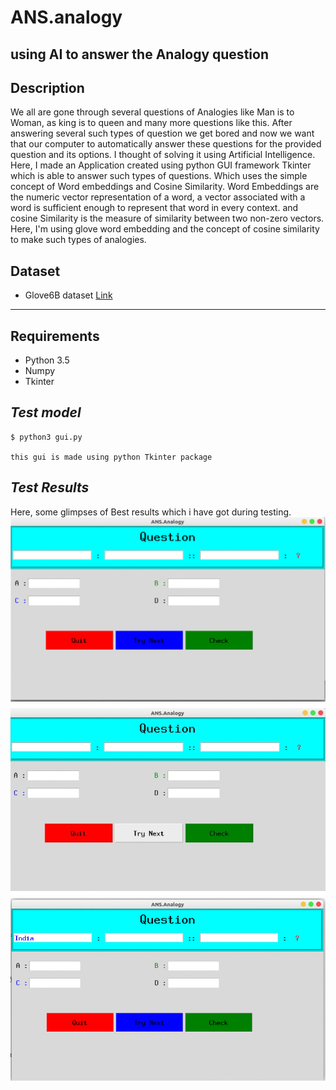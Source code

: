 # ANS.analogy
using AI to answer the Analogy question
----
## Description
We all are gone through several questions of Analogies like Man is to Woman, as king is to queen and many more questions like this.
After answering several such types of question we get bored and now we want that our computer to automatically answer these questions for the provided question and its options.
I thought of solving it using Artificial Intelligence.
Here, I made an Application created using python GUI framework Tkinter which is able to answer such types of questions.
Which uses the simple concept of Word embeddings and Cosine Similarity. Word Embeddings are the numeric vector representation of a word, a vector associated with a word is sufficient enough to represent that word in every context. and cosine Similarity is the measure of similarity between two non-zero vectors.
Here, I'm using glove word embedding and the concept of cosine similarity to make such types of analogies.

## Dataset
* Glove6B dataset [Link](https://drive.google.com/open?id=1GI5sWeCxgJEgToeVmakL69oDlXowXGU4)
----
## Requirements
* Python 3.5
* Numpy
* Tkinter 

*Test model*
--------------------------
```
$ python3 gui.py

this gui is made using python Tkinter package 
```
*Test Results*
--------------
Here, some glimpses of Best results which i have got during testing.<br>
![alt text](https://github.com/udaram/ANS.analogy/blob/master/gif/1.gif)
![alt text](https://github.com/udaram/ANS.analogy/blob/master/gif/2.gif)
![alt text](https://github.com/udaram/ANS.analogy/blob/master/gif/3.gif)
